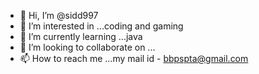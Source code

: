 - 👋 Hi, I’m @sidd997
- 👀 I’m interested in ...coding and gaming
- 🌱 I’m currently learning ...java
- 💞️ I’m looking to collaborate on ...
- 📫 How to reach me ...my mail id - bbpspta@gmail.com

<!---
sidd997/sidd997 is a ✨ special ✨ repository because its `README.md` (this file) appears on your GitHub profile.
You can click the Preview link to take a look at your changes.
--->
